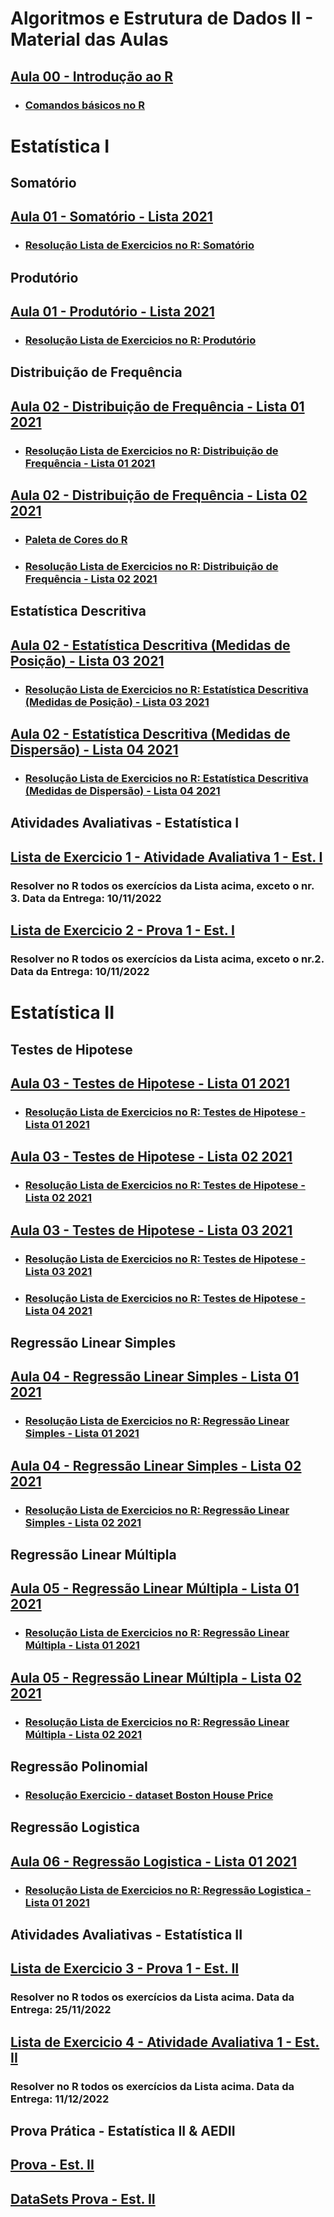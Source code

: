 # Algoritmos e Estrutura de Dados II - Material das Aulas

## [Aula 00 - Introdução ao R](https://github.com/gustavowillam/AEDII/blob/main/R_Basico/1-Apresentacao%20Disciplina.pdf)

* ### [Comandos básicos no R](https://github.com/gustavowillam/AEDII/blob/main/R_Basico/Aula00_R_basico.R)

# Estatística I

## Somatório 

## [Aula 01 - Somatório - Lista 2021](https://github.com/gustavowillam/AEDII/blob/main/Estatistica_I/Somatorio_Produtorio/1-Somat%C3%B3rio-Lista%20de%20Exerc%C3%ADcios%202021.pdf)

* ### [Resolução Lista de Exercicios no R: Somatório](https://github.com/gustavowillam/AEDII/blob/main/Estatistica_I/Somatorio_Produtorio/Aula01_L1_2021.R)

## Produtório 

## [Aula 01 - Produtório - Lista 2021](https://github.com/gustavowillam/AEDII/blob/main/Estatistica_I/Somatorio_Produtorio/2-Produt%C3%B3rio-Lista%20de%20Exerc%C3%ADcios%202021.pdf)

* ### [Resolução Lista de Exercicios no R: Produtório](https://github.com/gustavowillam/AEDII/blob/main/Estatistica_I/Somatorio_Produtorio/Aula01_L2_2021.R)

## Distribuição de Frequência

## [Aula 02 - Distribuição de Frequência - Lista 01 2021](https://github.com/gustavowillam/AEDII/blob/main/Estatistica_I/Estatistica_Descritiva/1-Estat%C3%ADstica%20Descritiva%20-%20Aula%201-Lista%20de%20Exerc%C3%ADcios%202021.pdf)

* ### [Resolução Lista de Exercicios no R: Distribuição de Frequência - Lista 01 2021](https://github.com/gustavowillam/AEDII/blob/main/Estatistica_I/Estatistica_Descritiva/Aula02_L1_2021.R)

## [Aula 02 - Distribuição de Frequência - Lista 02 2021](https://github.com/gustavowillam/AEDII/blob/main/Estatistica_I/Estatistica_Descritiva/2-Estat%C3%ADstica%20Descritiva%20-%20Aula%202-Lista%20de%20Exerc%C3%ADcios%202021.pdf)

* ### [Paleta de Cores do R](https://github.com/gustavowillam/AEDII/blob/main/R_Basico/R_colorPaletteCheatsheet.pdf)

* ### [Resolução Lista de Exercicios no R: Distribuição de Frequência - Lista 02 2021](https://github.com/gustavowillam/AEDII/blob/main/Estatistica_I/Estatistica_Descritiva/Aula02_L2_2021.R)

## Estatística Descritiva

## [Aula 02 - Estatística Descritiva (Medidas de Posição) - Lista 03 2021](https://github.com/gustavowillam/AEDII/blob/main/Estatistica_I/Estatistica_Descritiva/3-Estat%C3%ADstica%20Descritiva%20-%20Aula%203-Lista%20de%20Exerc%C3%ADcios%202021.pdf)

* ### [Resolução Lista de Exercicios no R: Estatística Descritiva (Medidas de Posição) - Lista 03 2021](https://github.com/gustavowillam/AEDII/blob/main/Estatistica_I/Estatistica_Descritiva/Aula02_L3_2021.R)

## [Aula 02 - Estatística Descritiva (Medidas de Dispersão) - Lista 04 2021](https://github.com/gustavowillam/AEDII/blob/main/Estatistica_I/Estatistica_Descritiva/4-Estat%C3%ADstica%20Descritiva%20-%20Aula%204-Lista%20de%20Exerc%C3%ADcios%202021.pdf)

* ### [Resolução Lista de Exercicios no R: Estatística Descritiva (Medidas de Dispersão) - Lista 04 2021](https://github.com/gustavowillam/AEDII/blob/main/Estatistica_I/Estatistica_Descritiva/Aula02_L4_2021.R)


## Atividades Avaliativas - Estatística I 

## [Lista de Exercicio 1 - Atividade Avaliativa 1 - Est. I](https://github.com/gustavowillam/AEDII/blob/main/Estatistica_I/Atividade%20Avaliativa%202022%20-%20Somatorio%20Produtorio%20Est%20Descritiva-Lista%201.pdf)

### Resolver no R todos os exercícios da Lista acima, exceto o nr. 3. Data da Entrega: 10/11/2022 

## [Lista de Exercicio 2 - Prova 1 - Est. I](https://github.com/gustavowillam/AEDII/blob/main/Estatistica_I/Atividade%20Avaliativa%202022%20-%20Somatorio%20Produtorio%20Est%20Descritiva-Prova%201.pdf)

### Resolver no R todos os exercícios da Lista acima, exceto o nr.2. Data da Entrega: 10/11/2022 


# Estatística II

## Testes de Hipotese 

## [Aula 03 - Testes de Hipotese - Lista 01 2021](https://github.com/gustavowillam/AEDII/blob/main/Estatistica_II/Teste_Hipotese/Aula%201-Teste%20de%20Hip%C3%B3teses-Lista%20de%20Exerc%C3%ADcios%202021.pdf)

* ### [Resolução Lista de Exercicios no R: Testes de Hipotese - Lista 01 2021](https://github.com/gustavowillam/AEDII/blob/main/Estatistica_II/Teste_Hipotese/Aula03_L1_2021.R)

## [Aula 03 - Testes de Hipotese - Lista 02 2021](https://github.com/gustavowillam/AEDII/blob/main/Estatistica_II/Teste_Hipotese/Aula%202-Teste%20de%20Hip%C3%B3teses-Lista%20de%20Exerc%C3%ADcios%202021.pdf)

* ### [Resolução Lista de Exercicios no R: Testes de Hipotese - Lista 02 2021](https://github.com/gustavowillam/AEDII/blob/main/Estatistica_II/Teste_Hipotese/Aula03_L2_2021.R)

## [Aula 03 - Testes de Hipotese - Lista 03 2021](https://github.com/gustavowillam/AEDII/blob/main/Estatistica_II/Teste_Hipotese/Aula%203-Teste%20de%20Hip%C3%B3teses-Lista%20de%20Exerc%C3%ADcios%202021.pdf)

* ### [Resolução Lista de Exercicios no R: Testes de Hipotese - Lista 03 2021](https://github.com/gustavowillam/AEDII/blob/main/Estatistica_II/Teste_Hipotese/Aula03_L3_2021.R)

* ### [Resolução Lista de Exercicios no R: Testes de Hipotese - Lista 04 2021](https://github.com/gustavowillam/AEDII/blob/main/Estatistica_II/Teste_Hipotese/Aula03_L4_2021.R)


## Regressão Linear Simples 

## [Aula 04 - Regressão Linear Simples - Lista 01 2021](https://github.com/gustavowillam/AEDII/blob/main/Estatistica_II/Regressao_Linear_Simples/Aula%201-Regress%C3%A3o%20Linear%20Simples-Lista%20de%20Exerc%C3%ADcios%202021.pdf)

* ### [Resolução Lista de Exercicios no R: Regressão Linear Simples - Lista 01 2021](https://github.com/gustavowillam/AEDII/blob/main/Estatistica_II/Regressao_Linear_Simples/Aula04_L1.R)

## [Aula 04 - Regressão Linear Simples - Lista 02 2021](https://github.com/gustavowillam/AEDII/blob/main/Estatistica_II/Regressao_Linear_Simples/Aula%202-Regress%C3%A3o%20Linear%20Simples-Lista%20de%20Exerc%C3%ADcios%202021.pdf)

* ### [Resolução Lista de Exercicios no R: Regressão Linear Simples - Lista 02 2021](https://github.com/gustavowillam/AEDII/blob/main/Estatistica_II/Regressao_Linear_Simples/Aula04_L2.R)


## Regressão Linear Múltipla 

## [Aula 05 - Regressão Linear Múltipla - Lista 01 2021](https://github.com/gustavowillam/AEDII/blob/main/Estatistica_II/Regressao_Linear_Multipla/Aula%201-Regress%C3%A3o%20Linear%20M%C3%BAltipla-Lista%20de%20Exerc%C3%ADcios%202021.pdf)

* ### [Resolução Lista de Exercicios no R: Regressão Linear Múltipla - Lista 01 2021](https://github.com/gustavowillam/AEDII/blob/main/Estatistica_II/Regressao_Linear_Multipla/Aula05_L1.R)

## [Aula 05 - Regressão Linear Múltipla - Lista 02 2021](https://github.com/gustavowillam/AEDII/blob/main/Estatistica_II/Regressao_Linear_Multipla/Aula%202-Regress%C3%A3o%20Linear%20M%C3%BAltipla-Lista%20de%20Exerc%C3%ADcios%202021.pdf)

* ### [Resolução Lista de Exercicios no R: Regressão Linear Múltipla - Lista 02 2021](https://github.com/gustavowillam/AEDII/blob/main/Estatistica_II/Regressao_Linear_Multipla/Aula05_L2.R)


## Regressão Polinomial

* ### [Resolução Exercicio - dataset Boston House Price](https://github.com/gustavowillam/AEDII/blob/main/Estatistica_II/Regressao_Polinomial/Example_Gustavo_Polinomial.R)

## Regressão Logistica

## [Aula 06 - Regressão Logistica - Lista 01 2021](https://github.com/gustavowillam/AEDII/blob/main/Estatistica_II/Regressao_Logistica/Aula%201-Regress%C3%A3o%20Log%C3%ADstica-Lista%20de%20Exerc%C3%ADcios%202021.pdf)


* ### [Resolução Lista de Exercicios no R: Regressão Logistica - Lista 01 2021](https://github.com/gustavowillam/AEDII/blob/main/Estatistica_II/Regressao_Logistica/Aula06_L1_Leisa_Logistic.R)


## Atividades Avaliativas - Estatística II 

## [Lista de Exercicio 3 - Prova 1 - Est. II](https://github.com/gustavowillam/AEDII/blob/main/Estatistica_II/Teste_Hipotese/Atividade%20Avaliativa%202022%20-%20Prova%201%20-%20Testes%20de%20Hipoteses.pdf)

### Resolver no R todos os exercícios da Lista acima. Data da Entrega: 25/11/2022

## [Lista de Exercicio 4 - Atividade Avaliativa 1 - Est. II](https://github.com/gustavowillam/AEDII/blob/main/Estatistica_II/Regressao_Linear_Simples/Aula%201-Regress%C3%A3o%20Linear%20Simples-Lista%20de%20Exerc%C3%ADcios%202022.pdf)

### Resolver no R todos os exercícios da Lista acima. Data da Entrega: 11/12/2022


## Prova Prática - Estatística II & AEDII

## [Prova - Est. II](https://github.com/gustavowillam/AEDII/blob/main/Estatistica_II/Regressao_Logistica/PROVA%202%20-%20GTI.pdf)

## [DataSets Prova - Est. II](https://github.com/gustavowillam/AEDII/blob/main/Estatistica_II/Regressao_Logistica/Datasets_Prova.zip)





